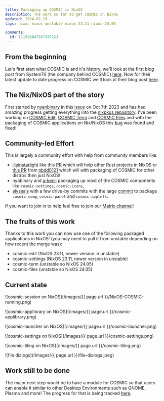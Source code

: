 ```yaml
---
title: Packaging up COSMIC in NixOS
description: The work so far to get COSMIC on NixOS
updated: 2024-02-23
tags: nixos nixos-unstable nixos-23.11 nixos-24.05

comments:
  id: 111982847507337223
---
```


## From the beginning

Let's first start what COSMIC is and it's history, we'll look at the first blog post from System76 (the company behind COSMIC) [here](https://blog.system76.com/post/november-at-system76-products-promos--cosmic-de). Now for their latest update to date progress on COSMIC we'll look at their blog post [here](https://blog.system76.com/post/cosmic-the-road-to-alpha).

## The Nix/NixOS part of the story

First started by [nyanbinary](https://github.com/nyabinary) in this [issue](https://github.com/NixOS/nixpkgs/issues/259641) on Oct 7th 2023 and has had amazing progress getting everything into the [nixpkgs repository](https://github.com/NixOS/nixpkgs). I've been working on [COSMIC Edit](https://github.com/NixOS/nixpkgs/pull/265103), [COSMIC Term](https://github.com/NixOS/nixpkgs/pull/276959) and [COSMIC Files](https://github.com/NixOS/nixpkgs/pull/278745) and with the packaging of COSMIC applications on Nix/NixOS this [bug](https://github.com/NixOS/nixpkgs/pull/276072) was found and fixed!

## Community-led Effort

This is largely a community effort with help from community members like:

- [lilyinstarlight](https://github.com/lilyinstarlight) like this [PR](https://github.com/NixOS/nixpkgs/pull/276072) which will help other Rust projects in NixOS or [this PR](https://github.com/pop-os/libcosmic/commit/3aef16bf9ed7f0b2ffbaa46b0d60b1a663ebcbd7) from [nbdd0121](https://github.com/nbdd0121) which will with packaging of COSMIC for other distros then just NixOS!
- nyabinary and [a-kenji](https://github.com/a-kenji) packaging up most of the COSMIC components like `cosmic-settings`, `cosmic-icons`, 
- [alyssais](https://github.com/alyssais) with a few drive-by commits with the large [commit](https://github.com/NixOS/nixpkgs/pull/251365) to package `cosmic-comp`, `cosmic-panel` and `cosmic-applets`.

If you want to join in to help feel free to join our [Matrix channel](https://matrix.to/#/#cosmic:nixos.org)!

## The fruits of this work

Thanks to this work you can now use one of the following packaged applications in NixOS! (you may need to pull it from unstable depending on how recent the merge was):

- cosmic-edit (NixOS 23.11, newer version in unstable)
- cosmic-settings (NixOS 23.11, newer version in unstable)
- cosmic-term (unstable so NixOS 24.05)
- cosmic-files (unstable so NixOS 24.05)

## Current state

![cosmic-session on NixOS](/images/{{ page.url }}/NixOS-COSMIC-running.png)

![cosmic-applibrary on NixOS](/images/{{ page.url }}/cosmic-applibrary.png)

![cosmic-launcher on NixOS](/images/{{ page.url }}/cosmic-launcher.png)

![cosmic-settings on NixOS](/images/{{ page.url }}/cosmic-settings.png)

![cosmic-tiling on NixOS](/images/{{ page.url }}/cosmic-tiling.png)

![file dialogs](/images/{{ page.url }}/file-dialogs.jpeg)

## Work still to be done

The major next step would be to have a module for COSMIC so that users can enable it similar to other Desktop Environments such as GNOME, Plasma and more! The progress for that is being tracked [here](https://github.com/NixOS/nixpkgs/pull/267099).
